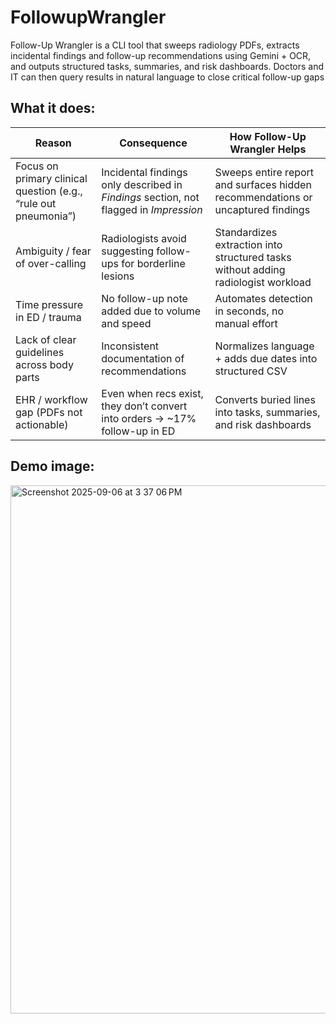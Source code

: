 # FollowupWrangler
Follow-Up Wrangler is a CLI tool that sweeps radiology PDFs, extracts incidental findings and follow-up recommendations using Gemini + OCR, and outputs structured tasks, summaries, and risk dashboards. Doctors and IT can then query results in natural language to close critical follow-up gaps

## What it does:

| **Reason**                                                      | **Consequence**                                                                       | **How Follow-Up Wrangler Helps**                                                  |
| --------------------------------------------------------------- | ------------------------------------------------------------------------------------- | --------------------------------------------------------------------------------- |
| Focus on primary clinical question (e.g., “rule out pneumonia”) | Incidental findings only described in *Findings* section, not flagged in *Impression* | Sweeps entire report and surfaces hidden recommendations or uncaptured findings   |
| Ambiguity / fear of over-calling                                | Radiologists avoid suggesting follow-ups for borderline lesions                       | Standardizes extraction into structured tasks without adding radiologist workload |
| Time pressure in ED / trauma                                    | No follow-up note added due to volume and speed                                       | Automates detection in seconds, no manual effort                                  |
| Lack of clear guidelines across body parts                      | Inconsistent documentation of recommendations                                         | Normalizes language + adds due dates into structured CSV                          |
| EHR / workflow gap (PDFs not actionable)                        | Even when recs exist, they don’t convert into orders → \~17% follow-up in ED          | Converts buried lines into tasks, summaries, and risk dashboards                  |


## Demo image:
<img width="1416" height="845" alt="Screenshot 2025-09-06 at 3 37 06 PM" src="https://github.com/user-attachments/assets/2f239e42-4f2c-4ea1-8b84-8a3e027f558e" />

